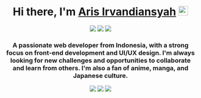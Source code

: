 <h1 align="center">Hi there, I'm <a href="https://github.com/arisirvandiansyah">Aris Irvandiansyah</a> <img src="https://media.giphy.com/media/hvRJCLFzcasrR4ia7z/giphy.gif" width="25px"> </h1>

<p align="center">
  <a href="https://twitter.com/ma_xu"><img src="https://img.shields.io/badge/Twitter-1DA1F2?style=for-the-badge&logo=twitter&logoColor=white" /></a>
  <a href="https://www.linkedin.com/in/ma-xu-457b6b1a4"><img src="https://img.shields.io/badge/LinkedIn-0077B5?style=for-the-badge&logo=linkedin&logoColor=white" /></a>
  <a href="https://ma-xu.github.io"><img src="https://img.shields.io/badge/Portfolio-000000?style=for-the-badge&logo=github&logoColor=white" /></a>
</p>

<h3 align="center">A passionate web developer from Indonesia, with a strong focus on front-end development and UI/UX design. I'm always looking for new challenges and opportunities to collaborate and learn from others. I'm also a fan of anime, manga, and Japanese culture.</h3>

<p align="center">
  <img src="https://github-readme-stats.vercel.app/api?username=arisirvandiansyah&show_icons=true&theme=dark&count_private=true" />
  <img src="https://github-readme-streak-stats.herokuapp.com/?user=arisirvandiansyah&theme=dark" />
  <img src="https://github-readme-stats.vercel.app/api/top-langs/?username=arisirvandiansyah&layout=compact&theme=dark&hide=html,css,scss,cmake,makefile" />
</p>
